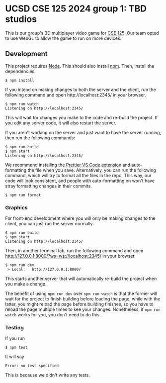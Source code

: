 # UCSD CSE 125 2024 group 1: TBD studios

This is our group's 3D multiplayer video game for [CSE 125](https://cse125.ucsd.edu/). Our team opted to use WebGL to allow the game to run on more devices.

## Development

This project requires [Node](https://nodejs.org/). This should also install [npm](https://www.npmjs.com/). Then, install the dependencies.

```shell
$ npm install
```

If you intend on making changes to both the server and the client, run the following command and open http://localhost:2345/ in your browser.

```shell
$ npm run watch
Listening on http://localhost:2345/
```

This will wait for changes you make to the code and re-build the project. If you edit any server code, it will also restart the server.

If you aren't working on the server and just want to have the server running, then run the following commands:

```shell
$ npm run build
$ npm start
Listening on http://localhost:2345/
```

We recommend installing the [Prettier VS Code extension](https://marketplace.visualstudio.com/items?itemName=esbenp.prettier-vscode) and auto-formatting the file when you save. Alternatively, you can run the following command, which will try to format all the files in the repo. This way, our code will look consistent, and people with auto-formatting on won't have stray formatting changes in their commits.

```shell
$ npm run format
```

### Graphics

For front-end development where you will only be making changes to the client, you can just run the server normally.

```shell
$ npm run build
$ npm start
Listening on http://localhost:2345/
```

Then, in another terminal tab, run the following command and open http://127.0.0.1:8000/?ws=ws://localhost:2345/ in your browser.

```shell
$ npm run dev
 > Local:   http://127.0.0.1:8000/
```

This starts another server that will automatically re-build the project when you make a change.

The benefit of using `npm run dev` over `npm run watch` is that the former will wait for the project to finish building before loading the page, while with the latter, you might reload the page before building finishes, so you have to reload the page multiple times to see your changes. Nonetheless, if `npm run watch` works for you, you don't need to do this.

### Testing

If you run

```shell
$ npm test
```

It will say

```
Error: no test specified
```

This is because we didn't write any tests.
